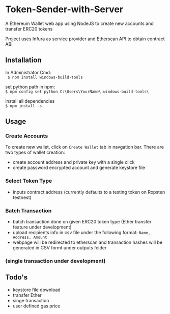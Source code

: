 # Token-Sender-with-Server
A Ethereum Wallet web app using NodeJS to create new accounts and transfer ERC20 tokens

Project uses Infura as service provider and Etherscan API to obtain contract ABI

## Installation
In Administrator Cmd: <br />
``` $ npm install windows-build-tools```

set python path in npm: <br />
``` $ npm config set python C:\Users\YourName\.windows-build-tools\ ```

install all dependencies <br />
``` $ npm install -s ```

## Usage
### Create Accounts
To create new wallet, click on ```Create Wallet``` tab in navgation bar. There are two types of wallet creation:<br />
- create account address and private key with a single click
- create password encrypted account and generate keystore file

### Select Token Type
- inputs contract address (currently defaults to a testing token on Ropsten testnest)

### Batch Transaction 
- batch transaction done on given ERC20 token type (Ether transfer feature under development)
- upload recipients info in csv file under the following format: ```Name, Address, Amount```
- webpage will be redirected to etherscan and transaction hashes will be generated in CSV formt under outputs folder

### (single transaction under development)

## Todo's
- keystore file download
- transfer Ether
- singe transaction
- user defined gas price


